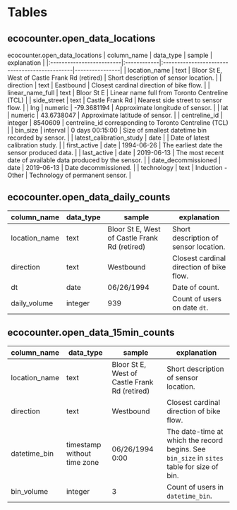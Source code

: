 # Tables

## ecocounter.open_data_locations

ecocounter.open_data_locations
| column_name              | data_type   | sample                                        | explanation    | 
|:-------------------------|:------------|:----------------------------------------------|----------------| 
| location_name            | text        | Bloor St E, West of Castle Frank Rd (retired) | Short description of sensor location. |
| direction                | text        | Eastbound                                     | Closest cardinal direction of bike flow. |
| linear_name_full         | text        | Bloor St E                                    | Linear name full from Toronto Centreline (TCL) |
| side_street              | text        | Castle Frank Rd                               | Nearest side street to sensor flow. |
| lng                      | numeric     | -79.3681194                                   | Approximate longitude of sensor. |
| lat                      | numeric     | 43.6738047                                    | Approximate latitude of sensor. |
| centreline_id            | integer     | 8540609                                       | centreline_id corresponding to Toronto Centreline (TCL) |
| bin_size                 | interval    | 0 days 00:15:00                               | Size of smallest datetime bin recorded by sensor. |
| latest_calibration_study | date        |                                               | Date of latest calibration study. |
| first_active             | date        | 1994-06-26                                    | The earliest date the sensor produced data. |
| last_active              | date        | 2019-06-13                                    | The most recent date of available data produced by the sensor. |
| date_decommissioned      | date        | 2019-06-13                                    | Date decommissioned. |
| technology               | text        | Induction - Other                             | Technology of permanent sensor. |

## ecocounter.open_data_daily_counts

| column_name      | data_type | sample                                        | explanation                              |
|------------------|-----------|-----------------------------------------------|------------------------------------------|
| location_name | text      | Bloor St E, West of Castle Frank Rd (retired) | Short description of sensor location.    |
| direction        | text      | Westbound                                     | Closest cardinal direction of bike flow. |
| dt               | date      | 06/26/1994                                    | Date of count.                           |
| daily_volume     | integer   | 939                                           | Count of users on date `dt`.             |

## ecocounter.open_data_15min_counts

| column_name      | data_type                   | sample                                        | explanation                                                                                  |
|------------------|-----------------------------|-----------------------------------------------|----------------------------------------------------------------------------------------------|
| location_name | text                        | Bloor St E, West of Castle Frank Rd (retired) | Short description of sensor location.                                                        |
| direction        | text                        | Westbound                                     | Closest cardinal direction of bike flow.                                                     |
| datetime_bin     | timestamp without time zone | 06/26/1994 0:00                               | The date-time at which the record begins. See `bin_size` in `sites` table   for size of bin. |
| bin_volume       | integer                     | 3                                             | Count of users in `datetime_bin`.                                                            |


